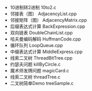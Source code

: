 * 10进制转2进制	10to2.c
* 邻接表（图）	AdjacencyList.cpp
* 邻接矩阵（图）	AdjacencyMatrix.cpp
* 后缀表达式计算		BackExpression.cpp
* 双向链表	DoubleChainList.cpp
* 哈夫曼编码解码	HuffmanCode.cpp
* 循环队列	LoopQueue.cpp
* 中缀表达式计算	MiddleExpress.cpp
* 线索二叉树	ThreadBitTree.cpp
* 约瑟夫问题	killByCircle.c
* 魔术师发牌问题	magicCard.c
* 线索二叉树	threadTree.c
* 二叉树简单Demo	treeSample.c